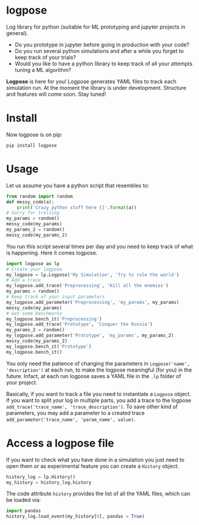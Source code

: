 # logpose
Log library for python (suitable for ML prototyping and jupyter projects in general).

- Do you prototype in jupyter before going in production with your code?
- Do you run several python simulations and after a while you forget to keep track of your trials?
- Would you like to have a python library to keep track of all your attempts tuning a ML algorithm?

**Logpose** is here for you! Logpose generates YAML files to track each simulation run. 
At the moment the library is under development. Structure and features will come soon.
Stay tuned!

# Install
Now logpose is on pip:
```
pip install logpose
```

# Usage
Let us assume you have a python script that resembles to:
```python
from random import random
def messy_code(a):
    print('Crazy python stuff here {}'.format(a))
# Sorry for trolling
my_params = random() 
messy_code(my_params)
my_params_2 = random()
messy_code(my_params_2)
```
You run this script several times per day and you need to keep track of what is happening.
Here it comes logpose.
```python
import logpose as lp
# Create your logpose
my_logpose = lp.Logpose('My Simulation', 'Try to rule the world')
# Add a trace
my_logpose.add_trace('Preprocessing', 'Kill all the enemies')
my_params = random()
# Keep track of your input parameters
my_logpose.add_parameter('Preprocessing', 'my_params', my_params)
messy_code(my_params)
# Get some benchmarks
my_logpose.bench_it('Preprocessing')
my_logpose.add_trace('Prototype', 'Conquer the Russia')
my_params_2 = random()
my_logpose.add_parameter('Prototype', 'my_params', my_params_2)
messy_code(my_params_2)
my_logpose.bench_it('Prototype')
my_logpose.bench_it()
```
You only need the patience of changing the parameters in `Logpose('name', 'description')` at each run, to make the logpose meaningful (for you) in the future.
Infact, at each run logpose saves a YAML file in the `.lp` folder of your project.

Basically, if you want to track a file you need to instantiate a `Logpose` object.
If you want to split your log in multiple parts, you add a trace to the logpose `add_trace('trace_name', 'trace_description')`. To save other kind of parameters, you may add a parameter to a created trace `add_parameter('trace_name', 'param_name', value)`.
# Access a logpose file
If you want to check what you have done in a simulation you just need to open them or as experimental feature you can create a `History` object.
```python
history_log = lp.History()
my_history = history_log.history
```
The code attribute `history` provides the list of all the YAML files, which can be loaded via:
```python
import pandas
history_log.load_event(my_history[0], pandas = True)
```